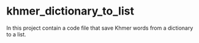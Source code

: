 # khmer_dictionary_to_list
In this project contain a code file that save Khmer words from a dictionary to a list.
